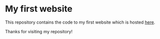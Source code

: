 # My first website
This repository contains the code to my first website which is hosted [here](https://shashwat545.github.io/First-website/).

Thanks for visiting my repository!
